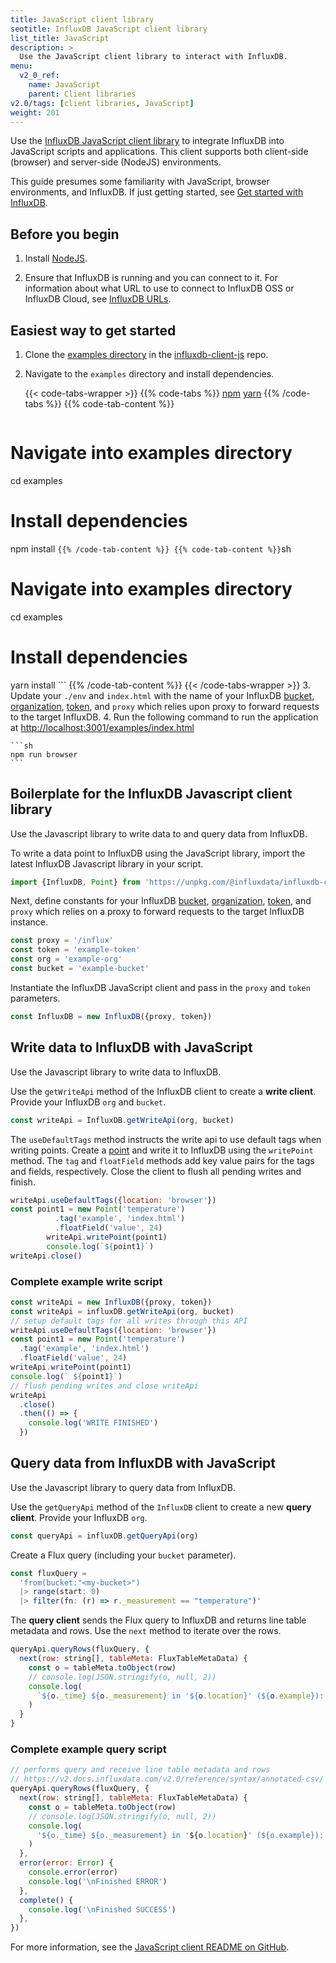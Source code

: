 ```yaml
---
title: JavaScript client library
seotitle: InfluxDB JavaScript client library
list_title: JavaScript
description: >
  Use the JavaScript client library to interact with InfluxDB.
menu:
  v2_0_ref:
    name: JavaScript
    parent: Client libraries
v2.0/tags: [client libraries, JavaScript]
weight: 201
---
```


Use the [InfluxDB JavaScript client library](https://github.com/influxdata/influxdb-client-js) to integrate InfluxDB into JavaScript scripts and applications. This client supports both client-side (browser) and server-side (NodeJS) environments. 

This guide presumes some familiarity with JavaScript, browser environments, and InfluxDB.
If just getting started, see [Get started with InfluxDB](/v2.0/get-started/).

## Before you begin

1. Install [NodeJS](https://nodejs.org/en/download/package-manager/).

2. Ensure that InfluxDB is running and you can connect to it.
   For information about what URL to use to connect to InfluxDB OSS or InfluxDB Cloud, see [InfluxDB URLs](/v2.0/reference/urls/).

## Easiest way to get started 
1. Clone the [examples directory](https://github.com/influxdata/influxdb-client-js/tree/master/examples) in the [influxdb-client-js](https://github.com/influxdata/influxdb-client-js) repo. 
2. Navigate to the `examples` directory and install dependencies. 

    {{< code-tabs-wrapper >}}
    {{% code-tabs %}}
[npm](#)
[yarn](#)
    {{% /code-tabs %}}
    {{% code-tab-content %}}
    ```sh
# Navigate into examples directory
cd examples 

# Install dependencies
npm install
    ```
    {{% /code-tab-content %}}
    {{% code-tab-content %}}
    ```sh
# Navigate into examples directory
cd examples 

# Install dependencies
yarn install
    ```
    {{% /code-tab-content %}}
    {{< /code-tabs-wrapper >}}
3. Update your `./env` and `index.html` with the name of your InfluxDB [bucket](/v2.0/organizations/buckets/), [organization](/v2.0/organizations/), [token](/v2.0/security/tokens/), and `proxy` which relies upon proxy to forward requests to the target InfluxDB. 
4. Run the following command to run the application at [http://localhost:3001/examples/index.html]()

    ```sh
    npm run browser
    ```

## Boilerplate for the InfluxDB Javascript client library  
Use the Javascript library to write data to and query data from InfluxDB.

To write a data point to InfluxDB using the JavaScript library, import the latest InfluxDB Javascript library in your script.

```js
import {InfluxDB, Point} from 'https://unpkg.com/@influxdata/influxdb-client/dist/index.browser.mjs'
```

Next, define constants for your InfluxDB [bucket](/v2.0/organizations/buckets/), [organization](/v2.0/organizations/), [token](/v2.0/security/tokens/), and `proxy` which relies on a proxy to forward requests to the target InfluxDB instance. 


```js
const proxy = '/influx' 
const token = 'example-token'
const org = 'example-org'
const bucket = 'example-bucket'
```

Instantiate the InfluxDB JavaScript client and pass in the `proxy` and `token` parameters.

```js
const InfluxDB = new InfluxDB({proxy, token})
```

## Write data to InfluxDB with JavaScript
Use the Javascript library to write data to InfluxDB.

Use the `getWriteApi` method of the InfluxDB client to create a **write client**. Provide your InfluxDB `org` and `bucket`.

```js
const writeApi = InfluxDB.getWriteApi(org, bucket)
```

The `useDefaultTags` method instructs the write api to use default tags when writing points. Create a [point](/v2.0/reference/glossary/#point) and write it to InfluxDB using the `writePoint` method. The `tag` and `floatField` methods add key value pairs for the tags and fields, respectively.  Close the client to flush all pending writes and finish. 

```js
writeApi.useDefaultTags({location: 'browser'})
const point1 = new Point('temperature')
          .tag('example', 'index.html')
          .floatField('value', 24)
        writeApi.writePoint(point1)
        console.log(`${point1}`)
writeApi.close()
```

### Complete example write script

```js
const writeApi = new InfluxDB({proxy, token})
const writeApi = influxDB.getWriteApi(org, bucket)
// setup default tags for all writes through this API
writeApi.useDefaultTags({location: 'browser'})
const point1 = new Point('temperature')
  .tag('example', 'index.html')
  .floatField('value', 24)
writeApi.writePoint(point1)
console.log(` ${point1}`)
// flush pending writes and close writeApi
writeApi
  .close()
  .then(() => {
    console.log('WRITE FINISHED')
  })
```

## Query data from InfluxDB with JavaScript
Use the Javascript library to query data from InfluxDB.

Use the `getQueryApi` method of the `InfluxDB` client to create a new **query client**. Provide your InfluxDB `org`. 

```js
const queryApi = influxDB.getQueryApi(org)
```

Create a Flux query (including your `bucket` parameter).

```js
const fluxQuery =
  'from(bucket:"<my-bucket>") 
  |> range(start: 0) 
  |> filter(fn: (r) => r._measurement == "temperature")'
```

The **query client** sends the Flux query to InfluxDB and returns line table metadata and rows.
Use the `next` method to iterate over the rows.

```js
queryApi.queryRows(fluxQuery, {
  next(row: string[], tableMeta: FluxTableMetaData) {
    const o = tableMeta.toObject(row)
    // console.log(JSON.stringify(o, null, 2))
    console.log(
      `${o._time} ${o._measurement} in '${o.location}' (${o.example}): ${o._field}=${o._value}`
    )
  }
}
```

### Complete example query script

```js
// performs query and receive line table metadata and rows
// https://v2.docs.influxdata.com/v2.0/reference/syntax/annotated-csv/
queryApi.queryRows(fluxQuery, {
  next(row: string[], tableMeta: FluxTableMetaData) {
    const o = tableMeta.toObject(row)
    // console.log(JSON.stringify(o, null, 2))
    console.log(
      '${o._time} ${o._measurement} in '${o.location}' (${o.example}): ${o._field}=${o._value}`
    )
  },
  error(error: Error) {
    console.error(error)
    console.log('\nFinished ERROR')
  },
  complete() {
    console.log('\nFinished SUCCESS')
  },
})
```

For more information, see the [JavaScript client README on GitHub](https://github.com/influxdata/influxdb-client-js).
